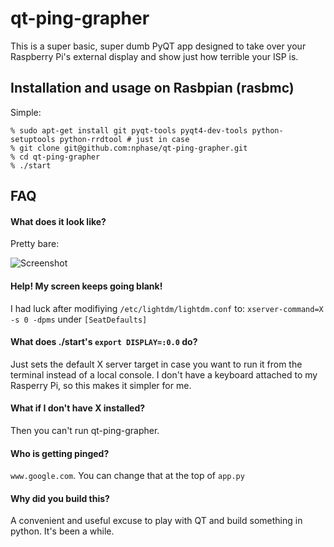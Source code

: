 # qt-ping-grapher

This is a super basic, super dumb PyQT app designed to take over your Raspberry Pi's external display and show just how terrible your ISP is.

## Installation and usage on Rasbpian (rasbmc)

Simple:

    % sudo apt-get install git pyqt-tools pyqt4-dev-tools python-setuptools python-rrdtool # just in case
    % git clone git@github.com:nphase/qt-ping-grapher.git
    % cd qt-ping-grapher
    % ./start

## FAQ

#### What does it look like?
Pretty bare:

![Screenshot](https://raw.github.com/nphase/qt-ping-grapher/master/resources/screenshot.jpg)

#### Help! My screen keeps going blank!
I had luck after modifiying `/etc/lightdm/lightdm.conf` to: `xserver-command=X -s 0 -dpms` under `[SeatDefaults]`

#### What does ./start's `export DISPLAY=:0.0` do?
Just sets the default X server target in case you want to run it from the terminal instead of a local console. I don't have a keyboard attached to my Rasperry Pi, so this makes it simpler for me. 

#### What if I don't have X installed?
Then you can't run qt-ping-grapher.

#### Who is getting pinged?
`www.google.com`. You can change that at the top of `app.py`

#### Why did you build this?
A convenient and useful excuse to play with QT and build something in python. It's been a while.

